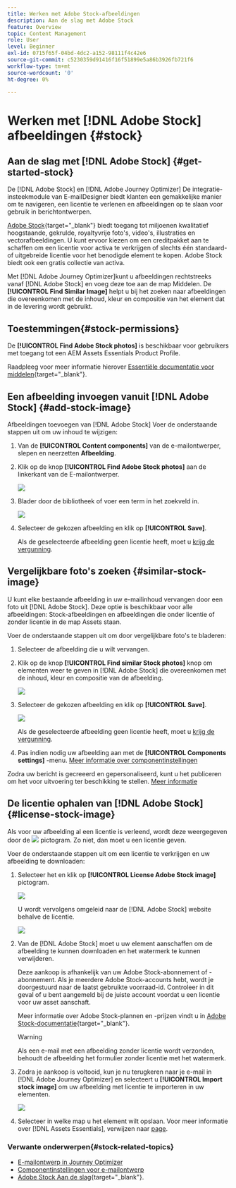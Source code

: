 ```yaml
---
title: Werken met Adobe Stock-afbeeldingen
description: Aan de slag met Adobe Stock
feature: Overview
topic: Content Management
role: User
level: Beginner
exl-id: 0715f65f-04bd-4dc2-a152-98111f4c42e6
source-git-commit: c5230359d91416f16f51899e5a86b3926fb721f6
workflow-type: tm+mt
source-wordcount: '0'
ht-degree: 0%

---
```


# Werken met [!DNL Adobe Stock] afbeeldingen {#stock}

## Aan de slag met [!DNL Adobe Stock] {#get-started-stock}

De [!DNL Adobe Stock] en [!DNL Adobe Journey Optimizer] De integratie-insteekmodule van E-mailDesigner biedt klanten een gemakkelijke manier om te navigeren, een licentie te verlenen en afbeeldingen op te slaan voor gebruik in berichtontwerpen.

[Adobe Stock](https://helpx.adobe.com/stock/get-started.html){target=&quot;_blank&quot;} biedt toegang tot miljoenen kwalitatief hoogstaande, gekrulde, royaltyvrije foto&#39;s, video&#39;s, illustraties en vectorafbeeldingen. U kunt ervoor kiezen om een creditpakket aan te schaffen om een licentie voor activa te verkrijgen of slechts één standaard- of uitgebreide licentie voor het benodigde element te kopen. Adobe Stock biedt ook een gratis collectie van activa.

Met [!DNL Adobe Journey Optimizer]kunt u afbeeldingen rechtstreeks vanaf [!DNL Adobe Stock] en voeg deze toe aan de map Middelen. De **[!UICONTROL Find Similar Image]** helpt u bij het zoeken naar afbeeldingen die overeenkomen met de inhoud, kleur en compositie van het element dat in de levering wordt gebruikt.

## Toestemmingen{#stock-permissions}

De **[!UICONTROL Find Adobe Stock photos]** is beschikbaar voor gebruikers met toegang tot een AEM Assets Essentials Product Profile.

Raadpleeg voor meer informatie hierover [Essentiële documentatie voor middelen](https://experienceleague.adobe.com/docs/experience-manager-assets-essentials/help/get-started-admins/deploy-administer.html#add-users-to-essentials){target=&quot;_blank&quot;}.

## Een afbeelding invoegen vanuit [!DNL Adobe Stock] {#add-stock-image}

Afbeeldingen toevoegen van [!DNL Adobe Stock] Voer de onderstaande stappen uit om uw inhoud te wijzigen:

1. Van de **[!UICONTROL Content components]** van de e-mailontwerper, slepen en neerzetten **Afbeelding**.

1. Klik op de knop **[!UICONTROL Find Adobe Stock photos]** aan de linkerkant van de E-mailontwerper.

   ![](assets/stock-find-photos.png)

1. Blader door de bibliotheek of voer een term in het zoekveld in.

   ![](assets/stock-select-from-lib.png)

1. Selecteer de gekozen afbeelding en klik op **[!UICONTROL Save]**.

   Als de geselecteerde afbeelding geen licentie heeft, moet u [krijg de vergunning](#license-stock-image).


## Vergelijkbare foto&#39;s zoeken {#similar-stock-image}

U kunt elke bestaande afbeelding in uw e-mailinhoud vervangen door een foto uit [!DNL Adobe Stock]. Deze optie is beschikbaar voor alle afbeeldingen: Stock-afbeeldingen en afbeeldingen die onder licentie of zonder licentie in de map Assets staan.

Voer de onderstaande stappen uit om door vergelijkbare foto&#39;s te bladeren:

1. Selecteer de afbeelding die u wilt vervangen.
1. Klik op de knop **[!UICONTROL Find similar Stock photos]** knop om elementen weer te geven in [!DNL Adobe Stock] die overeenkomen met de inhoud, kleur en compositie van de afbeelding.

   ![](assets/stock-similar.png)

1. Selecteer de gekozen afbeelding en klik op **[!UICONTROL Save]**.

   ![](assets/stock-similar-results.png)

   Als de geselecteerde afbeelding geen licentie heeft, moet u [krijg de vergunning](#license-stock-image).

1. Pas indien nodig uw afbeelding aan met de **[!UICONTROL Components settings]** -menu. [Meer informatie over componentinstellingen](content-components.md)

Zodra uw bericht is gecreeerd en gepersonaliseerd, kunt u het publiceren om het voor uitvoering ter beschikking te stellen. [Meer informatie](../messages/publish-manage-message.md)


## De licentie ophalen van [!DNL Adobe Stock] {#license-stock-image}

Als voor uw afbeelding al een licentie is verleend, wordt deze weergegeven door de ![](assets/stock_10.png) pictogram. Zo niet, dan moet u een licentie geven.

Voer de onderstaande stappen uit om een licentie te verkrijgen en uw afbeelding te downloaden:

1. Selecteer het en klik op **[!UICONTROL License Adobe Stock image]** pictogram.

   ![](assets/stock-license-icon.png)

   U wordt vervolgens omgeleid naar de [!DNL Adobe Stock] website behalve de licentie.

   ![](assets/stock-license-photo.png)

1. Van de [!DNL Adobe Stock] moet u uw element aanschaffen om de afbeelding te kunnen downloaden en het watermerk te kunnen verwijderen.

   Deze aankoop is afhankelijk van uw Adobe Stock-abonnement of -abonnement. Als je meerdere Adobe Stock-accounts hebt, wordt je doorgestuurd naar de laatst gebruikte voorraad-id. Controleer in dit geval of u bent aangemeld bij de juiste account voordat u een licentie voor uw asset aanschaft.

   Meer informatie over Adobe Stock-plannen en -prijzen vindt u in [Adobe Stock-documentatie](https://stock.adobe.com/plans){target=&quot;_blank&quot;}.

   >[!WARNING]
   > Als een e-mail met een afbeelding zonder licentie wordt verzonden, behoudt de afbeelding het formulier zonder licentie met het watermerk.

1. Zodra je aankoop is voltooid, kun je nu terugkeren naar je e-mail in [!DNL Adobe Journey Optimizer] en selecteert u **[!UICONTROL Import stock image]** om uw afbeelding met licentie te importeren in uw elementen.

   ![](assets/stock_6.png)

1. Selecteer in welke map u het element wilt opslaan. Voor meer informatie over [!DNL Assets Essentials], verwijzen naar [page](assets-essentials.md#get-started-assets-essentials).

### Verwante onderwerpen{#stock-related-topics}

* [E-mailontwerp in Journey Optimizer](design-emails.md)
* [Componentinstellingen voor e-mailontwerp](content-components.md)
* [Adobe Stock Aan de slag](https://helpx.adobe.com/stock/get-started.html){target=&quot;_blank&quot;}.

